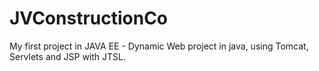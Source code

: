 # JVConstructionCo
My first project in JAVA EE - Dynamic Web project in java, using Tomcat, Servlets and JSP with JTSL.
